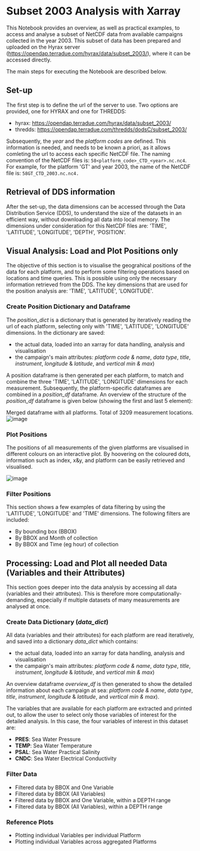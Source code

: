 # Subset 2003 Analysis with Xarray

This Notebook provides an overview, as well as practical examples, to access and analyse a subset of NetCDF data from available campaigns collected in the year 2003. This subset of data has been prepared and uploaded on the Hyrax server (https://opendap.terradue.com/hyrax/data/subset_2003/), where it can be accessed directly.

The main steps for executing the Notebook are described below. 

## Set-up
The first step is to define the url of the server to use. Two options are provided, one for HYRAX and one for THREDDS:
* hyrax: https://opendap.terradue.com/hyrax/data/subset_2003/
* thredds: https://opendap.terradue.com/thredds/dodsC/subset_2003/

Subsequently, the *year* and the *platform codes* are defined. This information is needed, and needs to be known a priori, as it allows comleting the url to access each specific NetCDF file. The naming convention of the NetCDF files is:
```58<platform_code>_CTD_<year>.nc.nc4```.
For example, for the platform 'GT' and year 2003, the name of the NetCDF file is: ```58GT_CTD_2003.nc.nc4.```

## Retrieval of DDS information
After the set-up, the data dimensions can be accessed through the Data Distribution Service (DDS), to understand the size of the datasets in an efficient way, without downloading all data into local memory. The dimensions under consideration for this NetCDF files are: 'TIME', 'LATITUDE', 'LONGITUDE', 'DEPTH', 'POSITION'.

## Visual Analysis: Load and Plot Positions only
The objective of this section is to visualise the geograhical positions of the data for each platform, and to perform some filtering operations based on locations and time queries. This is possible using only the necessary information retrieved from the DDS. The key dimensions that are used for the position analysis are: 'TIME', 'LATITUDE', 'LONGITUDE'. 

### Create Position Dictionary and Dataframe 
The *position_dict* is a dictionary that is generated by iteratively reading the url of each platform, selecting only with 'TIME', 'LATITUDE', 'LONGITUDE' dimensions. In the dictionary are saved:
* the actual data, loaded into an xarray for data handling, analysis and visualisation
* the campaign's main attributes: *platform code & name*, *data type*, *title*, *instrument*, *longitude* & *latitude*, and *vertical min & max*)

A position dataframe is then generated per each platform, to match and combine the three 'TIME', 'LATITUDE', 'LONGITUDE' dimensions for each measurement. Subsequently, the platform-specific dataframes are combined in a *position_df* dataframe. An overview of the structure of the *position_df* dataframe is given below (showing the first and last 5 element):

Merged dataframe with all platforms. Total of 3209 measurement locations.
![image](./images/position_df_table.png)

### Plot Positions 
The positions of all measurements of the given platforms are visualised in different colours on an interactive plot. By hoovering on the coloured dots, information such as index, x&y, and platform can be easily retrieved and visualised. 

![image](./images/interactive_position_plot.png)

### Filter Positions
This section shows a few examples of data filtering by using the 'LATITUDE', 'LONGITUDE' and 'TIME' dimensions. The following filters are included:

* By bounding box (BBOX)
* By BBOX and Month of collection
* By BBOX and Time (eg hour) of collection

## Processing: Load and Plot all needed Data (Variables and their Attributes)
This section goes deeper into the data analysis by accessing all data (variables and their attributes). This is therefore more computationally-demanding, especially if multiple datasets of many measurements are analysed at once. 

### Create Data Dictionary (*data_dict*) 
All data (variables and their attributes) for each platform are read iteratively, and saved into a dictionary *data_dict* which contains:
* the actual data, loaded into an xarray for data handling, analysis and visualisation
* the campaign's main attributes: *platform code & name*, *data type*, *title*, *instrument*, *longitude* & *latitude*, and *vertical min & max*)

An overview dataframe *overview_df* is then generated to show the detailed information about each campaign at sea: *platform code & name*, *data type*, *title*, *instrument*, *longitude* & *latitude*, and *vertical min & max*).

The variables that are available for each platform are extracted and printed out, to allow the user to select only those variables of interest for the detailed analysis. In this case, the four variables of interest in this dataset are: 
* **PRES**: Sea Water Pressure
* **TEMP**: Sea Water Temperature
* **PSAL**: Sea Water Practical Salinity
* **CNDC**: Sea Water Electrical Conductivity

### Filter Data
* Filtered data by BBOX and One Variable
* Filtered data by BBOX (All Variables)
* Filtered data by BBOX and One Variable, within a DEPTH range
* Filtered data by BBOX (All Variables), within a DEPTH range

### Reference Plots
* Plotting individual Variables per individual Platform
* Plotting individual Variables across aggregated Platforms





